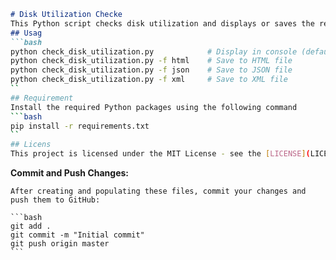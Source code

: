 
```markdown
# Disk Utilization Checke
This Python script checks disk utilization and displays or saves the results in different formats
## Usag
```bash
python check_disk_utilization.py            # Display in console (default)
python check_disk_utilization.py -f html    # Save to HTML file
python check_disk_utilization.py -f json    # Save to JSON file
python check_disk_utilization.py -f xml     # Save to XML file
``
## Requirement
Install the required Python packages using the following command
```bash
pip install -r requirements.txt
``
## Licens
This project is licensed under the MIT License - see the [LICENSE](LICENSE) file for details.
```

**Commit and Push Changes:**

    After creating and populating these files, commit your changes and push them to GitHub:

    ```bash
    git add .
    git commit -m "Initial commit"
    git push origin master
    ```


